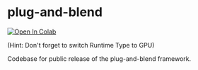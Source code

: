 # plug-and-blend

<a href="https://colab.research.google.com/github/xxbidiao/plug-and-blend/blob/main/blending_generation_demo_colab.ipynb">
  <img src="https://colab.research.google.com/assets/colab-badge.svg" alt="Open In Colab"/>
</a>

(Hint: Don't forget to switch Runtime Type to GPU)

Codebase for public release of the plug-and-blend framework.
